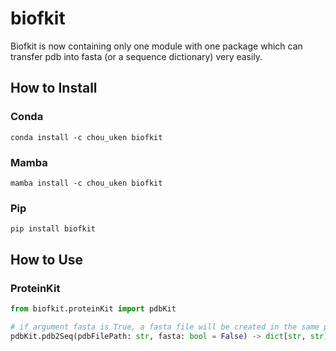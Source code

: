 # biofkit
Biofkit is now containing only one module with one package which can transfer pdb into fasta (or a sequence dictionary) very easily. 

## How to Install
### Conda
```console
conda install -c chou_uken biofkit
```
### Mamba
```console 
mamba install -c chou_uken biofkit
```

### Pip
```console
pip install biofkit
```


## How to Use
### ProteinKit
```python
from biofkit.proteinKit import pdbKit

# if argument fasta is True, a fasta file will be created in the same path as the pdb file.
pdbKit.pdb2Seq(pdbFilePath: str, fasta: bool = False) -> dict[str, str]
```
